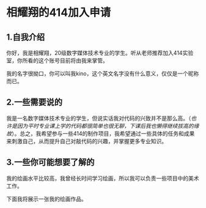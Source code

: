 # 相耀翔的414加入申请
## 1.自我介绍
你好，我是相耀翔，20级数字媒体技术专业的学生。听从老师推荐加入414实验室，你所看的这个账号目前将由我来掌管。

  我的名字很拗口，你可以叫我kino，这个英文名字没有什么意义，仅仅是一个昵称而已。
## 2.一些需要说的
  我是一名数字媒体技术专业的学生，但说实话我对代码的兴致并不是那么高。（*也许是因为平时专业课上学的代码都很简单也很无聊，下课后我也懒得继续拔高的缘故*）。总之，我希望参与一些414的制作项目，我希望通过一些具体的任务和成果来刺激自己，从而提升自己对敲代码的兴趣，并掌握更多专业知识。
## 3.一些你可能想要了解的
我的绘画水平比较高，我曾经长时间学习绘画，所以我可以负责一些项目中的美术工作。

下面我将展示一张我的绘画作品。
